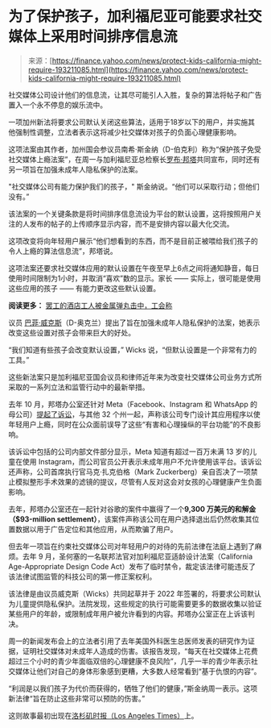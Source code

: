 <!--yml

类别：未分类

日期：2024年05月27日15:22:24

-->

# 为了保护孩子，加利福尼亚可能要求社交媒体上采用时间排序信息流

> 来源：[https://finance.yahoo.com/news/protect-kids-california-might-require-193211085.html](https://finance.yahoo.com/news/protect-kids-california-might-require-193211085.html)

社交媒体公司设计他们的信息流，让其尽可能引人入胜，复杂的算法将帖子和广告置入一个永不停息的娱乐流中。

一项加州新法将要求公司默认关闭这些算法，适用于18岁以下的用户，并实施其他强制性调整，立法者表示这将减少社交媒体对孩子的负面心理健康影响。

这项法案由其作者，加州国会参议员南希·斯金纳（D-伯克利）称为“保护孩子免受社交媒体上瘾法案”，在周一与加利福尼亚总检察长[罗布·邦塔](https://search.yahoo.com/search?p=Rob%20Bonta)共同宣布，同时还有另一项旨在加强未成年人隐私保护的法案。

"社交媒体公司有能力保护我们的孩子，" 斯金纳说。“他们可以采取行动；但他们没有。”

该法案的一个关键条款是将时间排序信息流设为平台的默认设置，这将按照用户关注的人发布的帖子的上传顺序显示内容，而不是安排内容以最大化交流。

这项改变将向年轻用户展示“他们想看到的东西，而不是目前正被喂给我们孩子的令人上瘾的算法信息流”，邦塔说。

这项法案还要求社交媒体应用的默认设置在午夜至早上6点之间将通知静音，每日使用时间限制为1小时，并取消“喜欢”数的显示。家长 —— 实际上，很可能是使用这些应用的孩子 —— 有能力更改这些默认设置。

**阅读更多：** [罢工的酒店工人被金属弹丸击中，工会称](https://www.latimes.com/business/story/2024-01-27/los-angeles-hotel-strike-union-alleges-picket-line-pellet-gun?utm_source=yahoo&utm_medium=promo_module&utm_campaign=rss_feed)

议员 [巴菲·威克斯](https://search.yahoo.com/search?p=Buffy%20Wicks)（D-奥克兰）提出了旨在加强未成年人隐私保护的法案，她表示改变这些设置对孩子会带来巨大的好处。

“我们知道有些孩子会改变默认设置，” Wicks 说，“但默认设置是一个非常有力的工具。”

这些新法案只是加利福尼亚国会议员和律师近年来为改变社交媒体公司业务方式所采取的一系列立法和监管行动中的最新举措。

去年 10 月，邦塔办公室还针对 Meta（Facebook、Instagram 和 WhatsApp 的母公司）[提起了诉讼](https://oag.ca.gov/news/press-releases/attorney-general-bonta-files-lawsuit-against-meta-over-harms-youth-mental-health)，与其他 32 个州一起，声称该公司专门设计其应用程序以使年轻用户上瘾，同时在公众面前误导了这些“有害和心理操纵的平台功能”的不良影响。

该诉讼中包括的公司内部文件部分显示，Meta 知道有超过一百万未满 13 岁的儿童在使用 Instagram，而公司官员公开表示未成年用户不允许使用该平台。该诉讼还声称，公司首席执行官马克·扎克伯格（Mark Zuckerberg）亲自否决了一项禁止模拟整形手术效果的滤镜的提议，尽管有人反对这会对女孩的心理健康产生负面影响。

去年，邦塔办公室还在一起针对谷歌的案件中赢得了一个**9,300 万美元的和解金（$93-million settlement）**，该案件声称该公司在用户选择退出后仍然收集其位置数据以用于广告定位和其他应用，从而欺骗了用户。

但去年一项旨在约束社交媒体公司对年轻用户的对待的先前法律在法庭上遇到了麻烦。去年 9 月，圣何塞的一名联邦法官对加利福尼亚适龄设计法案（California Age-Appropriate Design Code Act）发布了临时禁令，裁定该法律可能违反了该法律试图监管的科技公司的第一修正案权利。

该法律是由议员威克斯（Wicks）共同起草并于 2022 年签署的，将要求公司默认为儿童提供隐私保护。法院发现，这些规定的执行可能需要更多的数据收集以验证某些用户的年龄，或限制成年用户被允许看到的内容。邦塔办公室正在上诉该判决。

周一的新闻发布会上的立法者引用了去年美国外科医生总医师发表的研究作为证据，证明社交媒体对未成年人造成的伤害。该报告发现，“每天在社交媒体上花费超过三个小时的青少年面临双倍的心理健康不良风险”，几乎一半的青少年表示社交媒体让他们对自己的身体形象感到更糟，大多数人经常看到“基于仇恨的内容”。

“利润是以我们孩子为代价而获得的，牺牲了他们的健康，”斯金纳周一表示。这项新法律“旨在防止这些非常可以预防的伤害。”

这则故事最初出现在[洛杉矶时报（Los Angeles Times）](https://www.latimes.com/business/story/2024-01-29/chronological-feeds-algorithmic-feeds-kids-california)上。
